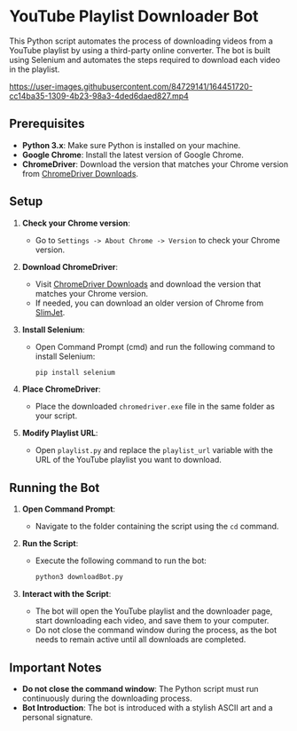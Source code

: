 
# YouTube Playlist Downloader Bot

This Python script automates the process of downloading videos from a YouTube playlist by using a third-party online converter. The bot is built using Selenium and automates the steps required to download each video in the playlist.




https://user-images.githubusercontent.com/84729141/164451720-cc14ba35-1309-4b23-98a3-4ded6daed827.mp4


## Prerequisites

- **Python 3.x**: Make sure Python is installed on your machine.
- **Google Chrome**: Install the latest version of Google Chrome.
- **ChromeDriver**: Download the version that matches your Chrome version from [ChromeDriver Downloads](https://googlechromelabs.github.io/chrome-for-testing/).

## Setup

1. **Check your Chrome version**:
   - Go to `Settings -> About Chrome -> Version` to check your Chrome version.

2. **Download ChromeDriver**:
   - Visit [ChromeDriver Downloads](https://googlechromelabs.github.io/chrome-for-testing/) and download the version that matches your Chrome version.
   - If needed, you can download an older version of Chrome from [SlimJet](https://www.slimjet.com/chrome/google-chrome-old-version.php).

3. **Install Selenium**:
   - Open Command Prompt (cmd) and run the following command to install Selenium:
     ```bash
     pip install selenium
     ```

4. **Place ChromeDriver**:
   - Place the downloaded `chromedriver.exe` file in the same folder as your script.

5. **Modify Playlist URL**:
   - Open `playlist.py` and replace the `playlist_url` variable with the URL of the YouTube playlist you want to download.

## Running the Bot

1. **Open Command Prompt**:
   - Navigate to the folder containing the script using the `cd` command.

2. **Run the Script**:
   - Execute the following command to run the bot:
     ```bash
     python3 downloadBot.py
     ```

3. **Interact with the Script**:
   - The bot will open the YouTube playlist and the downloader page, start downloading each video, and save them to your computer.
   - Do not close the command window during the process, as the bot needs to remain active until all downloads are completed.

## Important Notes

- **Do not close the command window**: The Python script must run continuously during the downloading process.
- **Bot Introduction**: The bot is introduced with a stylish ASCII art and a personal signature.

